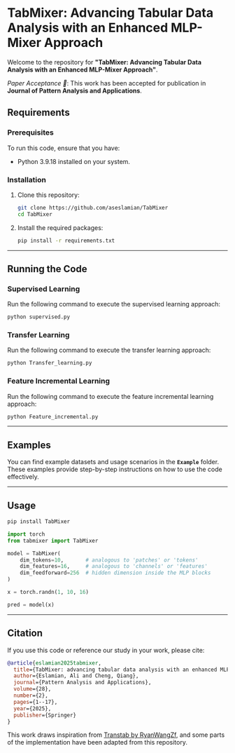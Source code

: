 # TabMixer: Advancing Tabular Data Analysis with an Enhanced MLP-Mixer Approach

Welcome to the repository for **"TabMixer: Advancing Tabular Data Analysis with an Enhanced MLP-Mixer Approach"**.  

   
*Paper Acceptance 🎉*: This work has been accepted for publication in **Journal of Pattern Analysis and Applications**.

## Requirements

### Prerequisites
To run this code, ensure that you have:
- Python 3.9.18 installed on your system.

### Installation
1. Clone this repository:
   ```bash
   git clone https://github.com/aseslamian/TabMixer
   cd TabMixer
   ```
2. Install the required packages:
   ```bash
   pip install -r requirements.txt
   ```

---

## Running the Code

### Supervised Learning
Run the following command to execute the supervised learning approach:
```bash
python supervised.py
```

### Transfer Learning
Run the following command to execute the transfer learning approach:
```bash
python Transfer_learning.py
```

### Feature Incremental Learning
Run the following command to execute the feature incremental learning approach:
```bash
python Feature_incremental.py
```

---

## Examples

You can find example datasets and usage scenarios in the **`Example`** folder. These examples provide step-by-step instructions on how to use the code effectively.

---
## Usage

```bash
pip install TabMixer
```

```python
import torch
from tabmixer import TabMixer 

model = TabMixer(
    dim_tokens=10,       # analogous to 'patches' or 'tokens'
    dim_features=16,     # analogous to 'channels' or 'features'
    dim_feedforward=256  # hidden dimension inside the MLP blocks
)

x = torch.randn(1, 10, 16)

pred = model(x)

```
---
## Citation

If you use this code or reference our study in your work, please cite:

```bibtex
@article{eslamian2025tabmixer,
  title={TabMixer: advancing tabular data analysis with an enhanced MLP-mixer approach},
  author={Eslamian, Ali and Cheng, Qiang},
  journal={Pattern Analysis and Applications},
  volume={28},
  number={2},
  pages={1--17},
  year={2025},
  publisher={Springer}
}
```
This work draws inspiration from [Transtab by RyanWangZf](https://github.com/RyanWangZf/transtab), and some parts of the implementation have been adapted from this repository.

